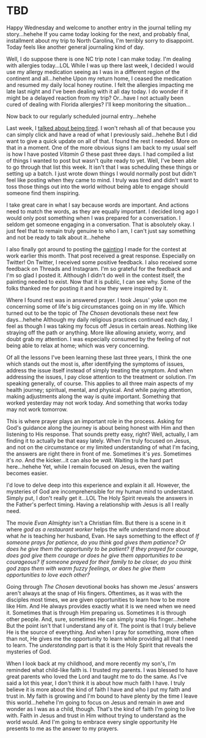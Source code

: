 # TBD

Happy Wednesday and welcome to another entry in the journal telling my story...hehehe If you came today looking for the next, and probably final, installment about my trip to North Carolina, I'm terribly sorry to disappoint. Today feels like another general journaling kind of day.

Well, I do suppose there is one NC trip note I can make today. I'm dealing with allergies today...LOL While I was up there last week, I decided I would use my allergy medication seeing as I was in a different region of the continent and all...hehehe Upon my return home, I ceased the medication and resumed my daily local honey routine. I felt the allergies impacting me late last night and I've been dealing with it all day today. I do wonder if it might be a delayed reaction from my trip? Or...have I not actually been cured of dealing with Florida allergies? I'll keep monitoring the situation...

Now back to our regularly scheduled journal entry...hehehe

Last week, I [talked about being tired](./19_more-continued#im-tired). I won't rehash all of that because you can simply click and have a read of what I previously said...hehehe But I did want to give a quick update on all of that. I found the rest I needed. More on that in a moment. One of the more obvious signs I am back to my usual self is how I have posted *Vitamin G* these past three days. I had compiled a list of things I wanted to post but wasn't quite ready to yet. Well, I've been able to go through that list this week. It isn't that I was scheduling these things or setting up a batch. I just wrote down things I would normally post but didn't feel like posting when they came to mind. I truly was tired and didn't want to toss those things out into the world without being able to engage should someone find them inspiring.

I take great care in what I say because words are important. And actions need to match the words, as they are equally important. I decided long ago I would only post something when I was prepared for a conversation. I seldom get someone engaging in a conversation. That is absolutely okay. I just feel that to remain truly genuine to who I am, I can't just say something and not be ready to talk about it...hehehe

I also finally got around to posting the [painting](./06_thought-playground#painting-contest) I made for the contest at work earlier this month. That post received a great response. Especially on Twitter! On Twitter, I received some positive feedback. I also received some feedback on Threads and Instagram. I'm so grateful for the feedback and I'm so glad I posted it. Although I didn't do well in the contest itself, the painting needed to exist. Now that it is public, I can see why. Some of the folks thanked me for posting it and how they were inspired by it.

Where I found rest was in answered prayer. I took Jesus' yoke upon me concerning some of life's big circumstances going on in my life. Which turned out to be the topic of *The Chosen* devotionals these next few days...hehehe Although my daily religious practices continued each day, I feel as though I was taking my focus off Jesus in certain areas. Nothing like straying off the path or anything. More like allowing anxiety, worry, and doubt grab my attention. I was especially consumed by the feeling of not being able to relax at home; which was very concerning.

Of all the lessons I've been learning these last three years, I think the one which stands out the most is, after identifying the symptoms of issues, address the issue itself instead of simply treating the symptom. And when addressing the issues, I pay close attention to the treatment or solution. I'm speaking generally, of course. This applies to all three main aspects of my health journey; spiritual, mental, and physical. And while paying attention, making adjustments along the way is quite important. Something that worked yesterday may not work today. And something that works today may not work tomorrow.

This is where prayer plays an important role in the process. Asking for God's guidance along the journey is about being honest with Him and then listening to His response. That sounds pretty easy, right? Well, actually, I am finding it to actually be that easy lately. When I'm truly focused on Jesus, and not on the circumstance or my limited understanding of what I'm facing, the answers are right there in front of me. Sometimes it's *yes*. Sometimes it's *no*. And the kicker...it can also be *wait*. Waiting is the hard part here...hehehe Yet, while I remain focused on Jesus, even the waiting becomes easier.

I'd love to delve deep into this experience and explain it all. However, the mysteries of God are incomprehensible for my human mind to understand. Simply put, I don't really get it...LOL The Holy Spirit reveals the answers in the Father's perfect timing. Having a relationship with Jesus is all I really need.

The movie *Evan Almighty* isn't a Christian film. But there is a scene in it where *god as a restaurant worker* helps the wife understand more about what *he* is teaching her husband, Evan. He says something to the effect of *If someone prays for patience, do you think god gives them patience? Or does he give them the opportunity to be patient? If they prayed for courage, does god give them courage or does he give them opportunities to be courageous? If someone prayed for their family to be closer, do you think god zaps them with warm fuzzy feelings, or does he give them opportunities to love each other?*

Going through *The Chosen* devotional books has shown me Jesus' answers aren't always at the snap of His fingers. Oftentimes, as it was with the disciples most times, we are given opportunities to learn how to be more like Him. And He always provides exactly what it is we need when we need it. Sometimes that is through Him preparing us. Sometimes it is through other people. And, sure, sometimes He can simply snap His finger...hehehe But the point isn't that I understand any of it. The point is that I truly believe He is the source of everything. And when I pray for something, more often than not, He gives me the opportunity to learn while providing all that I need to learn. The *understanding* part is that it is the Holy Spirit that reveals the mysteries of God.

When I look back at my childhood, and more recently my son's, I'm reminded what child-like faith is. I trusted my parents. I was blessed to have great parents who loved the Lord and taught me to do the same. As I've said a lot this year, I don't think it is about how much faith I have. I truly believe it is more about the kind of faith I have and who I put my faith and trust in. My faith is growing and I'm bound to have plenty by the time I leave this world...hehehe I'm going to focus on Jesus and remain in awe and wonder as I was as a child, though. That's the kind of faith I'm going to live with. Faith in Jesus and trust in Him without trying to understand as the world would. And I'm going to embrace every single opportunity He presents to me as the answer to my prayers.